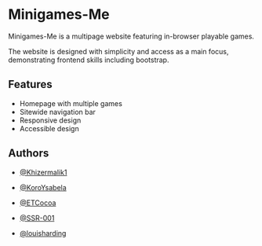 # Minigames-Me
 
Minigames-Me is a multipage website featuring in-browser playable games.

The website is designed with simplicity and access as a main focus, demonstrating frontend skills including bootstrap. 

## Features

- Homepage with multiple games
- Sitewide navigation bar
- Responsive design
- Accessible design


## Authors
- [@Khizermalik1](https://github.com/khizermalik1)

- [@KoroYsabela](https://github.com/KoroYsabela)

- [@ETCocoa](https://github.com/ETCocoa)

- [@SSR-001](https://github.com/SSR-001)

- [@louisharding](https://github.com/louisharding)


